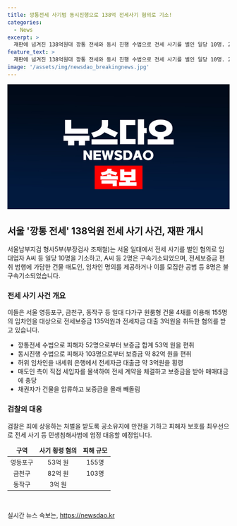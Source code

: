 ```yaml
---
title: 깡통전세 사기범 동시진행으로 138억 전세사기 혐의로 기소!
categories:
  - News
excerpt: >
  재판에 넘겨진 138억원대 깡통 전세와 동시 진행 수법으로 전세 사기를 벌인 일당 10명. 2017년부터 2023년까지 155명을 상대로 총 138억원 사기 혐의가 있다. 이들은 보증금을 편취하고, 돈이 부족해지면 허위 임차인을 내세워 은행에서 대출까지 받아 낸 것으로 조사됐다. 매매대금 회수만을 위해 신규 세입자를 계속 모집하며 상당한 금액을 편취한 것으로 나타났다. 검찰은 공소유지에 만전을 기하고 피해자 보호를 최우선으로 압수하고 있다.
feature_text: >
  재판에 넘겨진 138억원대 깡통 전세와 동시 진행 수법으로 전세 사기를 벌인 일당 10명. 2017년부터 2023년까지 155명을 상대로 총 138억원 사기 혐의가 있다. 이들은 보증금을 편취하고, 돈이 부족해지면 허위 임차인을 내세워 은행에서 대출까지 받아 낸 것으로 조사됐다. 매매대금 회수만을 위해 신규 세입자를 계속 모집하며 상당한 금액을 편취한 것으로 나타났다. 검찰은 공소유지에 만전을 기하고 피해자 보호를 최우선으로 압수하고 있다.
image: '/assets/img/newsdao_breakingnews.jpg'
---
```


<p><img src="/assets/img/newsdao_breakingnews.jpg" alt="implanttips 속보" /></p>

<h2 data-ke-size="size26">서울 '깡통 전세' 138억원 전세 사기 사건, 재판 개시</h2>

<p data-ke-size="size16">서울남부지검 형사5부(부장검사 조재철)는 서울 일대에서 전세 사기를 벌인 혐의로 임대업자 A씨 등 일당 10명을 기소하고, A씨 등 2명은 구속기소되었으며, 전세보증금 편취 범행에 가담한 건물 매도인, 임차인 명의를 제공하거나 이를 모집한 공범 등 8명은 불구속기소되었습니다.</p>

<h3>전세 사기 사건 개요</h3>

<p data-ke-size="size16">이들은 서울 영등포구, 금천구, 동작구 등 일대 다가구 원룸형 건물 4채를 이용해 155명의 임차인을 대상으로 전세보증금 135억원과 전세자금 대출 3억원을 취득한 혐의를 받고 있습니다.</p>

<ul>
<li>깡통전세 수법으로 피해자 52명으로부터 보증금 합계 53억 원을 편취</li>
<li>동시진행 수법으로 피해자 103명으로부터 보증금 약 82억 원을 편취</li>
<li>허위 임차인을 내세워 은행에서 전세자금 대출금 약 3억원을 횡령</li>
<li>매도인 측이 직접 세입자를 물색하여 전세 계약을 체결하고 보증금을 받아 매매대금에 충당</li>
<li>채권자가 건물을 압류하고 보증금을 몰래 빼돌림</li>
</ul>

<h3>검찰의 대응</h3>

<p data-ke-size="size16">검찰은 죄에 상응하는 처벌을 받도록 공소유지에 만전을 기하고 피해자 보호를 최우선으로 전세 사기 등 민생침해사범에 엄정 대응할 예정입니다.</p>

<table>
<thead>
<tr>
<td style="text-align: center; height: 17px;"><b>구역</b></td>
<td style="text-align: center; height: 17px;"><b>사기 횡령 혐의</b></td>
<td style="text-align: center; height: 17px;"><b>피해 규모</b></td>
</tr>
</thead>
<tbody>
<tr>
<td style="text-align: center; height: 17px;">영등포구</td>
<td style="text-align: center; height: 17px;">53억 원</td>
<td style="text-align: center; height: 17px;">155명</td>
</tr>
<tr>
<td style="text-align: center; height: 17px;">금천구</td>
<td style="text-align: center; height: 17px;">82억 원</td>
<td style="text-align: center; height: 17px;">103명</td>
</tr>
<tr>
<td style="text-align: center; height: 17px;">동작구</td>
<td style="text-align: center; height: 17px;">3억 원</td>
<td style="text-align: center; height: 17px;"></td>
</tr>
</tbody>
</table>

<p data-ke-size="size16">&nbsp;</p>
실시간 뉴스 속보는, <a href="https://newsdao.kr" rel="dofollow">https://newsdao.kr</a>


